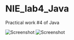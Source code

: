 # NIE_lab4_Java

Practical work #4 of Java

![Screenshot](Screenshot_1.png)
![Screenshot](Screenshot_2.png)
